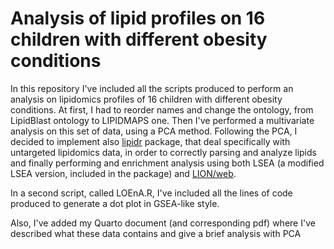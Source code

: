 # Analysis of lipid profiles on 16 children with different obesity conditions
In this repository I've included all the scripts produced to perform an analysis on lipidomics profiles of 16 children with different obesity conditions.
At first, I had to reorder names and change the ontology, from LipidBlast ontology to LIPIDMAPS one. Then I've performed a multivariate analysis on this set of data, using a PCA method. 
Following the PCA, I decided to implement also [lipidr](https://www.lipidr.org/) package, that deal specifically with untargeted lipidomics data, in order to correctly parsing and analyze lipids and finally performing and enrichment analysis using both LSEA (a modified LSEA version, included in the package) and [LION/web](https://www.lipidontology.com/).

In a second script, called LOEnA.R, I've included all the lines of code produced to generate a dot plot in GSEA-like style.

Also, I've added my Quarto document (and corresponding pdf) where I've described what these data contains and give a brief analysis with PCA
